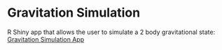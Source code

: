 # Gravitation Simulation

R Shiny app that allows the user to simulate a 2 body gravitational state: [Gravitation Simulation App](https://danvatnik.shinyapps.io/gravitation-simulation/)
